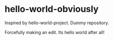 # hello-world-obviously
Inspired by hello-world-project. Dummy repository.

Forcefully making an edit. Its hello world after all!

